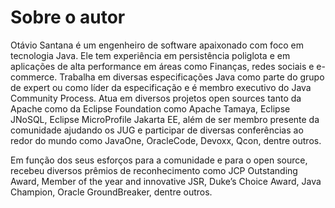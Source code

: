 # Sobre o autor
 
Otávio Santana é um engenheiro de software apaixonado com foco em tecnologia Java. Ele tem experiência em persistência poliglota e em aplicações de alta performance em áreas como Finanças, redes sociais e e-commerce. Trabalha em diversas especificações Java como parte do grupo de expert ou como líder da especificação e é membro executivo do Java Community Process. Atua em diversos projetos open sources tanto da Apache como da Eclipse Foundation como Apache Tamaya, Eclipse JNoSQL, Eclipse MicroProfile Jakarta EE, além de ser membro presente da comunidade ajudando os JUG e participar de diversas conferências ao redor do mundo como JavaOne, OracleCode, Devoxx, Qcon, dentre outros. 

Em função dos seus esforços para a comunidade e para o open source, recebeu diversos prêmios de reconhecimento como JCP Outstanding Award, Member of the year and innovative JSR, Duke’s Choice Award, Java Champion, Oracle GroundBreaker, dentre outros.
